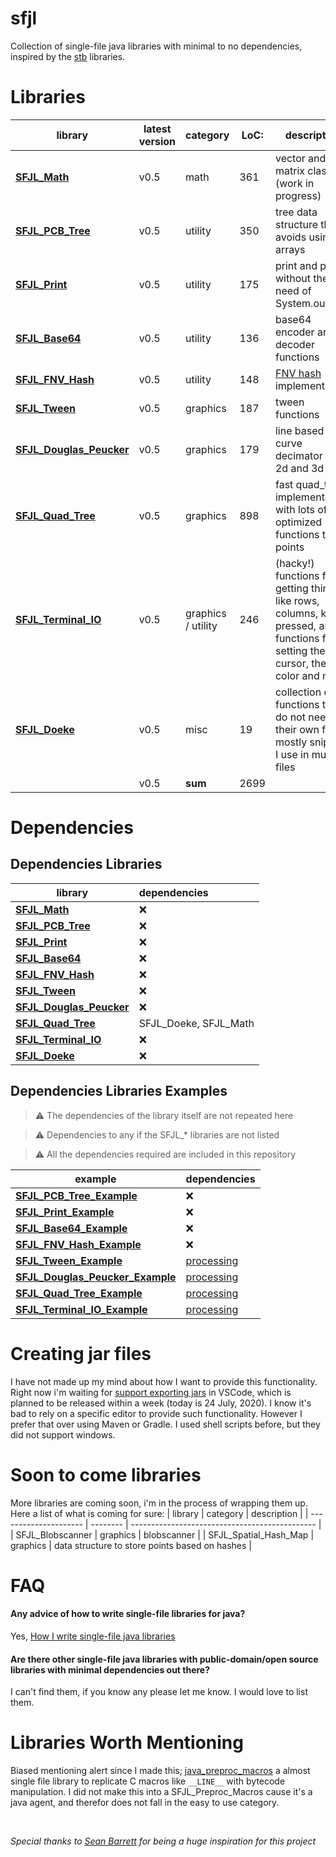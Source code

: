 [SFJL_Java_Tokenizer]:  src/sfjl/SFJL_Java_Tokenizer.java
[SFJL_Quad_Tree]:       src/sfjl/SFJL_Quad_Tree.java
[SFJL_Math]:            src/sfjl/SFJL_Math.java
[SFJL_PCB_Tree]:        src/sfjl/SFJL_PCB_Tree.java
[SFJL_Terminal_IO]:     src/sfjl/SFJL_Terminal_IO.java
[SFJL_Tween]:           src/sfjl/SFJL_Tween.java
[SFJL_Douglas_Peucker]: src/sfjl/SFJL_Douglas_Peucker.java
[SFJL_Print]:           src/sfjl/SFJL_Print.java
[SFJL_FNV_Hash]:        src/sfjl/SFJL_FNV_Hash.java
[SFJL_Base64]:          src/sfjl/SFJL_Base64.java
[SFJL_Profiler]:        src/sfjl/SFJL_Profiler.java
[SFJL_Doeke]:           src/sfjl/SFJL_Doeke.java
[SFJL_Spatial_Map]:     src/sfjl/SFJL_Spatial_Map.java

[SFJL_Java_Tokenizer_Ex]:  src/sfjl_examples/SFJL_Java_Tokenizer_Example.java
[SFJL_Quad_Tree_Ex]:       src/sfjl_examples/SFJL_Quad_Tree_Example.java
[SFJL_Math_Ex]:            src/sfjl_examples/SFJL_Math_Example.java
[SFJL_PCB_Tree_Ex]:        src/sfjl_examples/SFJL_PCB_Tree_Example.java
[SFJL_Terminal_IO_Ex]:     src/sfjl_examples/SFJL_Terminal_IO_Example.java
[SFJL_Tween_Ex]:           src/sfjl_examples/SFJL_Tween_Example.java
[SFJL_Douglas_Peucker_Ex]: src/sfjl_examples/SFJL_Douglas_Peucker_Example.java
[SFJL_Print_Ex]:           src/sfjl_examples/SFJL_Print_Example.java
[SFJL_FNV_Hash_Ex]:        src/sfjl_examples/SFJL_FNV_Hash_Example.java
[SFJL_Base64_Ex]:          src/sfjl_examples/SFJL_Base64_Example.java
[SFJL_Profiler_Ex]:        src/sfjl_examples/SFJL_Profiler_Example.java
[SFJL_Doeke_Ex]:           src/sfjl_examples/SFJL_Doeke_Example.java
[SFJL_Spatial_Map_Ex]:     src/sfjl_examples/SFJL_Spatial_Map_Example.java


# sfjl
Collection of single-file java libraries with minimal to no dependencies, inspired by the [stb](https://github.com/nothings/stb) libraries.


# Libraries

| library                                          | latest version | category           | LoC: | description                                                                                                                     |
| ------------------------------------------------ | -------------- | ------------------ | ---- | ------------------------------------------------------------------------------------------------------------------------------- |
| **[SFJL_Math][SFJL_Math]**                       | v0.5           | math               | 361  | vector and matrix classes (work in progress)                                                                                    |
| **[SFJL_PCB_Tree][SFJL_PCB_Tree]**               | v0.5           | utility            | 350  | tree data structure that avoids using arrays                                                                                    |
| **[SFJL_Print][SFJL_Print]**                     | v0.5           | utility            | 175  | print and println without the need of System.out                                                                                |
| **[SFJL_Base64][SFJL_Base64]**                   | v0.5           | utility            | 136  | base64 encoder and decoder functions                                                                                            |
| **[SFJL_FNV_Hash][SFJL_FNV_Hash]**               | v0.5           | utility            | 148  | [FNV hash][fnv_link] implementation                                                                                             |
| **[SFJL_Tween][SFJL_Tween]**                     | v0.5           | graphics           | 187  | tween functions                                                                                                                 |
| **[SFJL_Douglas_Peucker][SFJL_Douglas_Peucker]** | v0.5           | graphics           | 179  | line based curve decimator for 2d and 3d                                                                                        |
| **[SFJL_Quad_Tree][SFJL_Quad_Tree]**             | v0.5           | graphics           | 898  | fast quad_tree implementation, with lots of optimized functions to get points                                                   |
| **[SFJL_Terminal_IO][SFJL_Terminal_IO]**         | v0.5           | graphics / utility | 246  | (hacky!) functions for getting things like rows, columns, key pressed, and functions for setting the cursor, the color and more |
| **[SFJL_Doeke][SFJL_Doeke]**                     | v0.5           | misc               | 19   | collection of functions that do not need their own file, mostly snippets I use in multiple files                                |
|                                                  | v0.5           | **sum**            | 2699 |                                                                                                                                 |

[fnv_link]: http://www.isthe.com/chongo/tech/comp/fnv/


# Dependencies


## Dependencies Libraries
| library                                          | dependencies          |
| ------------------------------------------------ | :-------------------- |
| **[SFJL_Math][SFJL_Math]**                       | &#x274c;              |
| **[SFJL_PCB_Tree][SFJL_PCB_Tree]**               | &#x274c;              |
| **[SFJL_Print][SFJL_Print]**                     | &#x274c;              |
| **[SFJL_Base64][SFJL_Base64]**                   | &#x274c;              |
| **[SFJL_FNV_Hash][SFJL_FNV_Hash]**               | &#x274c;              |
| **[SFJL_Tween][SFJL_Tween]**                     | &#x274c;              |
| **[SFJL_Douglas_Peucker][SFJL_Douglas_Peucker]** | &#x274c;              |
| **[SFJL_Quad_Tree][SFJL_Quad_Tree]**             | SFJL_Doeke, SFJL_Math |
| **[SFJL_Terminal_IO][SFJL_Terminal_IO]**         | &#x274c;              |
| **[SFJL_Doeke][SFJL_Doeke]**                     | &#x274c;              |

## Dependencies Libraries Examples

> &#x26A0; The dependencies of the library itself are not repeated here

> &#x26A0; Dependencies to any if the SFJL_* libraries are not listed

> &#x26A0; All the dependencies required are included in this repository

| example                                                     | dependencies                     |
| ----------------------------------------------------------- | :------------------------------- |
| **[SFJL_PCB_Tree_Example][SFJL_PCB_Tree_Ex]**               | &#x274c;                         |
| **[SFJL_Print_Example][SFJL_Print_Ex]**                     | &#x274c;                         |
| **[SFJL_Base64_Example][SFJL_Base64_Ex]**                   | &#x274c;                         |
| **[SFJL_FNV_Hash_Example][SFJL_FNV_Hash_Ex]**               | &#x274c;                         |
| **[SFJL_Tween_Example][SFJL_Tween_Ex]**                     | [processing](www.processing.org) |
| **[SFJL_Douglas_Peucker_Example][SFJL_Douglas_Peucker_Ex]** | [processing](www.processing.org) |
| **[SFJL_Quad_Tree_Example][SFJL_Quad_Tree_Ex]**             | [processing](www.processing.org) |
| **[SFJL_Terminal_IO_Example][SFJL_Terminal_IO_Ex]**         | [processing](www.processing.org) |

<!-- | **[SFJL_Doeke_Example][SFJL_Doeke_Ex]**                     | &#x274c;     | -->
<!-- | **[SFJL_Math_Example][SFJL_Math_Ex]**                       | &#x274c;     | -->

# Creating jar files

I have not made up my mind about how I want to provide this functionality. Right now i'm waiting for [support exporting jars][support_exporting_jars] in VSCode, which is planned to be released within a week (today is 24 July, 2020). I know it's bad to rely on a specific editor to provide such functionality. However I prefer that over using Maven or Gradle. I used shell scripts before, but they did not support windows.

[support_exporting_jars]: https://github.com/microsoft/vscode-java-dependency/pull/271/files/57a8fd0700eefef1c9317d81720cdcc814a931e8..69277f4347b0720618f45a3056cd0a938ca7f511


# Soon to come libraries
More libraries are coming soon, i'm in the process of wrapping them up.
Here a list of what is coming for sure:
| library               | category | description                                    |
| --------------------- | -------- | ---------------------------------------------- |
| SFJL_Blobscanner      | graphics | blobscanner                                    |
| SFJL_Spatial_Hash_Map | graphics | data structure to store points based on hashes |



# FAQ
#### Any advice of how to write single-file libraries for java?
Yes, [How I write single-file java libraries](how-to/README.md)

#### Are there other single-file java libraries with public-domain/open source libraries with minimal dependencies out there?
I can't find them, if you know any please let me know. I would love to list them.


# Libraries Worth Mentioning
Biased mentioning alert since I made this;
[java_preproc_macros](https://github.com/clankill3r/java_preproc_macros) a almost single file library to replicate C macros like `__LINE__` with bytecode manipulation. I did not make this into a SFJL_Preproc_Macros cause it's a java agent, and therefor does not fall in the easy to use category. 


<br>

*Special thanks to [Sean Barrett](http://nothings.org/) for being a huge inspiration for this project*

